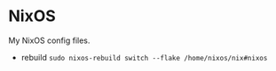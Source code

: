 # NixOS

My NixOS config files.

- rebuild
  `sudo nixos-rebuild switch --flake /home/nixos/nix#nixos`
